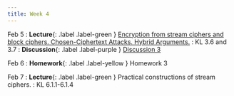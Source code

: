 ```yaml
---
title: Week 4
---
```


Feb 5
: **Lecture**{: .label .label-green } [Encryption from stream ciphers and block ciphers. Chosen-Ciphertext Attacks. Hybrid Arguments.](/assets/lecture_slides/lec6.pdf)
    : KL 3.6 and 3.7
: **Discussion**{: .label .label-purple } [Discussion 3](/assets/discussion/disc3.pdf)

Feb 6
: **Homework**{: .label .label-yellow } Homework 3

Feb 7
: **Lecture**{: .label .label-green } Practical constructions of stream ciphers.
    : KL 6.1.1-6.1.4
